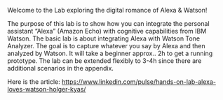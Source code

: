 Welcome to the Lab exploring the digital romance of Alexa & Watson!

The purpose of this lab is to show how you can integrate the personal assistant “Alexa” (Amazon Echo) with cognitive capabilities from IBM Watson.
The basic lab is about integrating Alexa with Watson Tone Analyzer. The goal is to capture whatever you say by Alexa and then analyzed by Watson. It will take a beginner approx.. 2h to get a running prototype. The lab can be extended flexibly to 3-4h since there are additional scenarios in the appendix.

Here is the article: https://www.linkedin.com/pulse/hands-on-lab-alexa-loves-watson-holger-kyas/
